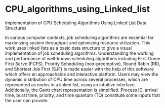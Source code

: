 # CPU_algorithms_using_Linked_list
Implementation of CPU Scheduling Algorithms Using Linked List Data Structures

In various computer contexts, job scheduling algorithms are essential for maximizing system throughput and optimizing resource utilization. This work uses linked lists as a basic data structure to give a visual implementation of job scheduling algorithms. Understanding the working and performance of well-known scheduling algorithms including First Come First Serve (FCFS), Priority Scheduling (non-preemptive), Round Robin (RR), and Shortest Job First (SJF) is made easier with the help of this software which offers an approachable and interactive platform. Users may view the dynamic distribution of CPU time across several processes, which are represented as nodes in a linked list, using an intuitive interface. Additionally, the Gantt chart representation is simplified. Process ID, arrival time, burst time, priority, and time quantum (TQ) constitute some inputs that the user can provide.
